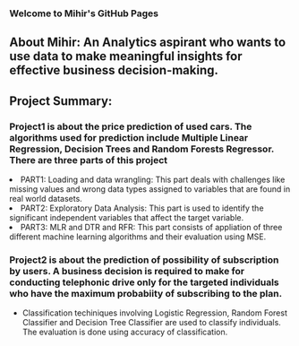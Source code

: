 ### Welcome to Mihir's GitHub Pages
<h2>About Mihir: An Analytics aspirant who wants to use data to make meaningful insights for effective business decision-making. <h2>
  
<h2>Project Summary:</h2>
<h3>Project1 is about the price prediction of used cars. The algorithms used for prediction include Multiple Linear Regression, Decision Trees and Random Forests Regressor. 
There are three parts of this project</h3>

<li>PART1: Loading and data wrangling: This part deals with challenges like missing values and wrong data types assigned to variables that are found in real world datasets.</li>
<li>PART2: Exploratory Data Analysis: This part is used to identify the significant independent variables that affect the target variable.</li>
<li>PART3: MLR and DTR and RFR: This part consists of appliation of three different machine learning algorithms and their evaluation using MSE.</ul></li>


<h3>Project2 is about the prediction of possibility of subscription by users. A business decision is required to make for conducting telephonic drive only for the targeted individuals who have the maximum probabiity of subscribing to the plan.</h3>
<ul><li>Classification techiniques involving Logistic Regression, Random Forest Classifier and Decision Tree Classifier are used to classify individuals. The evaluation is done using accuracy of classification.</li></ul>
